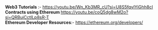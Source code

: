 <strong> Web3 Tutorials</strong> :- https://youtu.be/Wn_Kb3MR_cU?si=U8S5fqylYiGhh8cI
<br>
<strong> Contracts using Ethereum </strong>https://youtu.be/coQ5dg8wM2o?si=QRBujCctILp8sR-T
<br>
<b>Ethereum Developer Resources</b>:- https://ethereum.org/developers/


